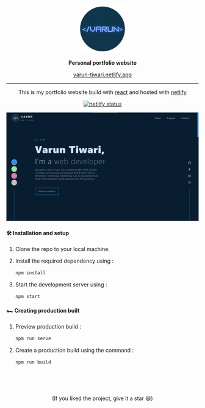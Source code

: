 <p align='center'>
<img src='./assets/logo2.png'  width='25%'>
</p>
<p align='center'>
<b>Personal portfolio website</b>
</p>
<p align='center'>
<a href='https://varun-tiwari.netlify.app/' target='_blank'>varun-tiwari.netlify.app</a>
</p>

---

<p align='center'>
This is my portfolio website build with <a href='https://reactjs.org' target='_blank'>react</a> and hosted with <a href='https://app.netlify.com/' target='_blank'>netlify</a>
</p>

<p align="center">
   <a href="https://app.netlify.com/sites/varun-tiwari/deploys" target="_blank">
      <img src="https://api.netlify.com/api/v1/badges/78d9d6fe-582e-4f85-ad7a-b6450d84b002/deploy-status" alt="netlify status">
   </a>
</p>

<p align='center'>
<img src='./assets/displayImg.png'>
</p>

#### 🛠 Installation and setup

1. Clone the repo to your local machine.
2. Install the required dependency using :

   ```javascript
   npm install
   ```

3. Start the development server using :

   ```javascript
   npm start
   ```

#### 🏎 Creating production built

1. Preview production build :

   ```javascript
   npm run serve
   ```

2. Create a production build using the command :

   ```javascript
   npm run build
   ```

<br>
<br>
<br>

<p align='center'>
(If you liked the project, give it a star 😃)
</p>
